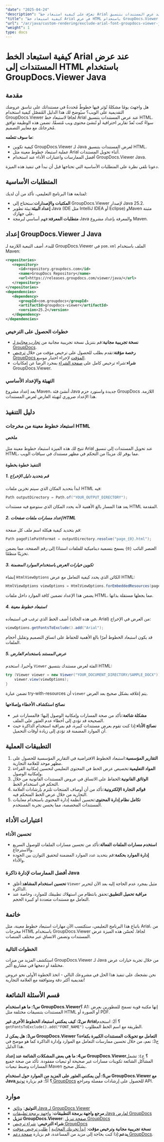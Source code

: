 ```yaml
---
"date": "2025-04-24"
"description": "تعرّف على كيفية استبعاد خط Arial عند عرض المستندات بتنسيق HTML باستخدام GroupDocs.Viewer لجافا. حسّن اتساق التصميم وحسّن عرض المستندات."
"title": "كيفية استبعاد خط Arial في عرض HTML باستخدام GroupDocs.Viewer Java - دليل خطوة بخطوة"
"url": "/ar/java/custom-rendering/exclude-arial-font-groupdocs-viewer-java/"
"weight": 1
type: docs
---
```

# كيفية استبعاد الخط Arial عند عرض المستندات إلى HTML باستخدام GroupDocs.Viewer Java

## مقدمة

هل واجهتَ يومًا مشكلةً تُؤثر فيها خطوطٌ مُحددةٌ في مستنداتك على تناسق عروضك التقديمية على الويب؟ سيُوضح لك هذا الدليل المُفصّل كيفية استخدام GroupDocs.Viewer لجافا لاستبعاد خط Arial عند عرض المستندات بتنسيق HTML. سواءً كنت تُعدّ تقارير احترافية أو تُنشئ محتوى ويب مُتسقًا، تضمن هذه الوظيفة توافق مُخرجاتك مع معايير التصميم.

**ما سوف تتعلمه:**
- كيفية تكوين GroupDocs.Viewer لـ Java لعرض المستندات بتنسيق HTML.
- عملية استبعاد خطوط معينة مثل Arial أثناء تحويل المستندات.
- أفضل الممارسات واعتبارات الأداء عند استخدام GroupDocs.Viewer Java.

دعونا نلقي نظرة على المتطلبات الأساسية التي تحتاجها قبل أن نبدأ في تنفيذ هذه الميزة.

## المتطلبات الأساسية

لمتابعة هذا البرنامج التعليمي، تأكد من أن لديك:
- **المكتبات والإصدارات**:ستحتاج إلى GroupDocs.Viewer لإصدار Java 25.2.
- **إعداد البيئة**:بيئة تطوير Java (IDE مثل IntelliJ IDEA أو Eclipse) وMaven مثبتة على جهازك.
- **متطلبات المعرفة**:فهم أساسي لبرمجة Java والمعرفة بإعداد مشروع Maven.

## إعداد GroupDocs.Viewer لـ Java

للبدء، أضف التبعية اللازمة لـ GroupDocs.Viewer في `pom.xml` الملف باستخدام Maven:

```xml
<repositories>
   <repository>
      <id>repository.groupdocs.com</id>
      <name>GroupDocs Repository</name>
      <url>https://releases.groupdocs.com/viewer/java/</url>
   </repository>
</repositories>
<dependencies>
   <dependency>
      <groupId>com.groupdocs</groupId>
      <artifactId>groupdocs-viewer</artifactId>
      <version>25.2</version>
   </dependency>
</dependencies>
```

### خطوات الحصول على الترخيص
- **نسخة تجريبية مجانية**:قم بتنزيل نسخة تجريبية مجانية من [تجارب مجانية لـ GroupDocs](https://releases.groupdocs.com/viewer/java/).
- **رخصة مؤقتة**:تقدم بطلب للحصول على ترخيص مؤقت من خلال [ترخيص GroupDocs المؤقت](https://purchase.groupdocs.com/temporary-license/) لإجراء اختبار موسع.
- **شراء**:شراء ترخيص كامل على [صفحة الشراء](https://purchase.groupdocs.com/buy) بمجرد الرضا عن إمكانيات GroupDocs.Viewer.

### التهيئة والإعداد الأساسي

بعد إعداد مشروع Maven، أنشئ فئة Java جديدة واستورد حزم GroupDocs اللازمة. هذا الإعداد ضروري لتهيئة العارض لعرض المستندات.

## دليل التنفيذ

### استبعاد خطوط معينة من مخرجات HTML

#### ملخص
تتيح لك هذه الميزة استبعاد خطوط معينة مثل Arial عند تحويل المستندات إلى تنسيق HTML، مما يوفر لك مزيدًا من التحكم في مظهر مستندك في سياقات الويب.

#### التنفيذ خطوة بخطوة
##### 1. قم بتحديد دليل الإخراج
ابدأ بتحديد المكان الذي سيتم تخزين ملفات HTML فيه:

```java
Path outputDirectory = Path.of("YOUR_OUTPUT_DIRECTORY");
```

يعد هذا المسار بالغ الأهمية لأنه يحدد المكان الذي ستوضع فيه مستندات HTML المقدمة.

##### 2. إعداد مسارات ملفات صفحات HTML
قم بتحديد كيفية هيكلة اسم ملف كل صفحة:

```java
Path pageFilePathFormat = outputDirectory.resolve("page_{0}.html");
```
العنصر النائب `{0}` يسمح بتسمية ديناميكية للملفات استنادًا إلى رقم الصفحة، مما يضمن تخزينًا منظمًا.

##### 3. تكوين خيارات العرض باستخدام الموارد المضمنة
إنشاء `HtmlViewOptions` الكائن الذي يحدد كيفية التعامل مع عرض HTML:

```java
HtmlViewOptions viewOptions = HtmlViewOptions.forEmbeddedResources(pageFilePathFormat);
```
يضمن هذا الإعداد تضمين كافة الموارد داخل ملفات HTML، مما يجعلها مستقلة بذاتها.

##### 4. استبعاد خطوط معينة
أضف الخط الذي ترغب في استبعاده (في هذه الحالة، Arial) من العرض في الإخراج:

```java
viewOptions.getFontsToExclude().add("Arial");
```
قد يكون استبعاد الخطوط أمرًا بالغ الأهمية للحفاظ على اتساق التصميم وتقليل أحجام الملفات.

##### 5. عرض المستند باستخدام العارض
وأخيرا، استخدم `Viewer` الفئة لعرض مستندك بتنسيق HTML:

```java
try (Viewer viewer = new Viewer("YOUR_DOCUMENT_DIRECTORY/SAMPLE_DOCX")) {
    viewer.view(viewOptions);
}
```
تضمن عبارة try-with-resources أن `viewer` يتم إغلاقه بشكل صحيح بعد العرض.

#### نصائح استكشاف الأخطاء وإصلاحها
- **مشكلة شائعة**:تأكد من صحة المسارات وإمكانية الوصول إليها؛ فالمسارات غير الصحيحة قد تؤدي إلى أخطاء عدم العثور على الملف.
- **نصائح الأداء**:إذا كنت تقوم بعرض مستندات كبيرة، قم بمراقبة استخدام الذاكرة حيث أن الموارد المضمنة قد تؤدي إلى زيادة أوقات التحميل.

## التطبيقات العملية
1. **التقارير المؤسسية**:استبعاد الخطوط الافتراضية في التقارير المؤسسية للحصول على مظهر موحد للعلامة التجارية.
2. **المواد التعليمية**:تخصيص عرض الخط في المحتوى التعليمي لتحسين إمكانية القراءة وإمكانية الوصول.
3. **الوثائق القانونية**:الحفاظ على الاتساق في عروض المستندات القانونية من خلال التحكم في استخدام الخط.
4. **قوائم التجارة الإلكترونية**:تأكد من أن أوصاف المنتجات تلتزم بإرشادات العلامة التجارية من خلال عرض الخط المتحكم فيه.
5. **تكامل نظام إدارة المحتوى**:تحسين أنظمة إدارة المحتوى باستخدام معاينات المستندات المخصصة، مما يحسن تجربة المستخدم.

## اعتبارات الأداء
### تحسين الأداء
- **استخدم مسارات الملفات الفعالة**:تأكد من تحسين مسارات الملفات للوصول السريع والاسترجاع.
- **إدارة الموارد بحكمة**:قم بتحديد عدد الموارد المضمنة لتحقيق التوازن بين الجودة والأداء.

### أفضل الممارسات لإدارة ذاكرة Java
- **تحسين استخدام المشاهد**:أغلق `Viewer` مثيل بمجرد عدم الحاجة إليه بعد الآن لتحرير الذاكرة.
- **مراقبة تحميل التطبيق**:تحقق بانتظام من استهلاك تطبيقك للموارد، وخاصة عند التعامل مع مستندات متعددة أو كبيرة الحجم.

## خاتمة
باتباع هذا البرنامج التعليمي، ستكتسب الآن مهارات استبعاد خطوط معينة، مثل Arial، من مخرجات HTML باستخدام GroupDocs.Viewer لجافا. تُحسّن هذه الميزة عرض المستندات وتضمن الاتساق عبر مختلف المنصات.

### الخطوات التالية
استكشف المزيد من ميزات GroupDocs.Viewer لـ Java من خلال تجربة خيارات عرض مختلفة أو دمجها في مشاريع أكبر.

نحن نشجعك على تنفيذ هذا الحل في مشروعك التالي - اتخذ الخطوة الأولى نحو عروض تقديمية أكثر دقة ومتوافقة مع العلامة التجارية!

## قسم الأسئلة الشائعة
**س1: ما هو استخدام GroupDocs.Viewer؟**
A1: إنها مكتبة قوية تسمح للمطورين بعرض المستندات بتنسيقات مختلفة مثل HTML أو الصورة أو PDF.

**س2: كيف يمكنني استبعاد الخطوط الأخرى غير Arial؟**
أ2: استخدم `getFontsToExclude().add("FONT_NAME")` الطريقة مع اسم الخط المطلوب.

**س3: هل يمكن لـ GroupDocs.Viewer التعامل مع تحويلات المستندات الكبيرة بكفاءة؟**
ج3: نعم، من خلال تحسين ممارسات التعامل مع الموارد وإدارة الذاكرة كما هو موضح في هذا الدليل.

**س4: ما هي بعض المشكلات الشائعة عند إعداد GroupDocs.Viewer؟**
ج٤: تشمل المشاكل الشائعة تكوينات مسارات غير صحيحة أو تبعيات مفقودة. تأكد من صحة جميع المسارات وضبط تبعيات Maven بشكل صحيح.

**س5: أين يمكنني العثور على المزيد من الموارد حول استخدام GroupDocs.Viewer مع Java؟**
أ5: قم بزيارة [توثيق GroupDocs](https://docs.groupdocs.com/viewer/java/) للحصول على إرشادات مفصلة ومراجع API.

## موارد
- **التوثيق**: [وثائق Java لـ GroupDocs Viewer](https://docs.groupdocs.com/viewer/java/)
- **مرجع واجهة برمجة التطبيقات**: [واجهة برمجة تطبيقات Java لعارض GroupDocs](https://reference.groupdocs.com/viewer/java/)
- **تنزيل GroupDocs.Viewer**: [صفحة تنزيل GroupDocs](https://releases.groupdocs.com/viewer/java/)
- **شراء الترخيص**: [شراء ترخيص GroupDocs](https://purchase.groupdocs.com/buy)
- **نسخة تجريبية مجانية وترخيص مؤقت**: [ابدأ تجربتك المجانية](https://releases.groupdocs.com/viewer/java/) | [طلب ترخيص مؤقت](https://purchase.groupdocs.com/temporary-license/)
- **يدعم**:إذا كنت بحاجة إلى مزيد من المساعدة، قم بزيارة [صفحة دعم GroupDocs](https://support.groupdocs.com/hc/en-us).